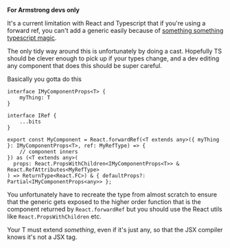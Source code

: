 **For Armstrong devs only**

It's a current limitation with React and Typescript that if you're using a forward ref, you can't add a generic easily because of [something something typescript magic](https://github.com/Microsoft/TypeScript/issues/9366).

The only tidy way around this is unfortunately by doing a cast. Hopefully TS should be clever enough to pick up if your types change, and a dev editing any component that does this should be super careful.

Basically you gotta do this

```tsx
interface IMyComponentProps<T> {
    myThing: T
}

interface IRef {
    ...bits
}

export const MyComponent = React.forwardRef(<T extends any>({ myThing }: IMyComponentProps<T>, ref: MyRefType) => {
    // component inners
}) as (<T extends any>(
  props: React.PropsWithChildren<IMyComponentProps<T>> & React.RefAttributes<MyRefType>
) => ReturnType<React.FC>) & { defaultProps?: Partial<IMyComponentProps<any>> };
```

You unfortunately have to recreate the type from almost scratch to ensure that the generic gets exposed to the higher order function that is the component returned by `React.forwardRef` but you should use the React utils like `React.PropsWithChildren` etc.

Your T must extend _something_, even if it's just any, so that the JSX compiler knows it's not a JSX tag.
